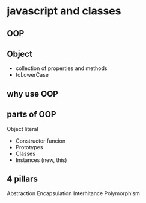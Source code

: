 # javascript and classes

## OOP

## Object
- collection of properties and methods
- toLowerCase

## why use OOP

## parts of OOP
Object literal

- Constructor funcion
- Prototypes
- Classes
- Instances (new, this)

## 4 pillars
Abstraction
Encapsulation
Interhitance
Polymorphism